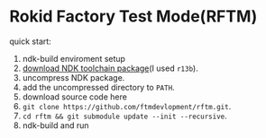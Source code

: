 Rokid Factory Test Mode(RFTM)
=============================

quick start:

1. ndk-build enviroment setup
  1. [download NDK toolchain package](https://developer.android.com/ndk/downloads/index.html)(I used `r13b`).
  2. uncompress NDK package.
  3. add the uncompressed directory to `PATH`.
2. download source code here
  1. `git clone https://github.com/ftmdevlopment/rftm.git`.
  2. `cd rftm && git submodule update --init --recursive`.
3. ndk-build and run
